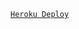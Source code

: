 [`Heroku Deploy`](https://heroku.com/deploy?template=https://github.com/lordlightness/Cloud-Bot-Whatsapp-Multi-Device)
